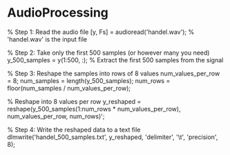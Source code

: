 # AudioProcessing

% Step 1: Read the audio file
[y, Fs] = audioread('handel.wav');  % 'handel.wav' is the input file

% Step 2: Take only the first 500 samples (or however many you need)
y_500_samples = y(1:500, :);  % Extract the first 500 samples from the signal

% Step 3: Reshape the samples into rows of 8 values
num_values_per_row = 8;
num_samples = length(y_500_samples);
num_rows = floor(num_samples / num_values_per_row);

% Reshape into 8 values per row
y_reshaped = reshape(y_500_samples(1:num_rows * num_values_per_row), num_values_per_row, num_rows)';

% Step 4: Write the reshaped data to a text file
dlmwrite('handel_500_samples.txt', y_reshaped, 'delimiter', '\t', 'precision', 8);
